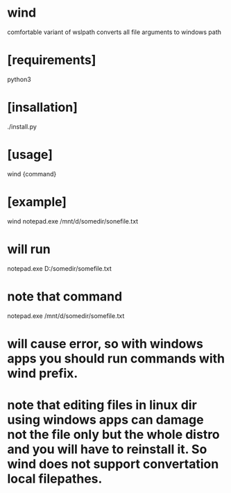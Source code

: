 # wind
comfortable variant of wslpath
converts all file arguments to windows path
# [requirements]
python3
# [insallation]
./install.py
# [usage]
wind {command}
# [example]
wind notepad.exe /mnt/d/somedir/sonefile.txt
# will run
notepad.exe D:/somedir/somefile.txt
# note that command
notepad.exe /mnt/d/somedir/somefile.txt
# will cause error, so with windows apps you should run commands with wind prefix.
# note that editing files in linux dir using windows apps can damage not the file only but the whole distro and you will have to reinstall it. So wind does not support convertation local filepathes.
